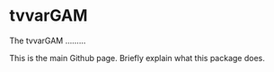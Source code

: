 # tvvarGAM
The tvvarGAM ......... 

This is the main Github page. Briefly explain what this package does.
